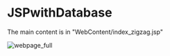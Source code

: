 # JSPwithDatabase

The main content is in "WebContent/index_zigzag.jsp"


![webpage_full](https://user-images.githubusercontent.com/39227780/63535690-aebac800-c4d7-11e9-91bd-d7ec6b2d7677.png)
